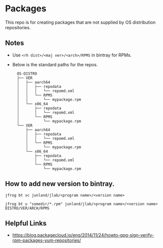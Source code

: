 # Packages

This repo is for creating packages that are not supplied by OS distribution repositories.

## Notes

* Use `<rh dist>/<maj ver>/<arch>/RPMS` in bintray for RPMs.

* Below is the standard paths for the repos.
  ```
    OS-DISTRO
    ├── VER
    │   ├── aarch64
    │   │   ├── repodata
    │   │   │   └── repomd.xml
    │   │   └── RPMS
    │   │       └── mypackage.rpm
    │   └── x86_64
    │       ├── repodata
    │       │   └── repomd.xml
    │       └── RPMS
    │           └── mypackage.rpm
    └── VER
        ├── aarch64
        │   ├── repodata
        │   │   └── repomd.xml
        │   └── RPMS
        │       └── mypackage.rpm
        └── x86_64
            ├── repodata
            │   └── repomd.xml
            └── RPMS
                └── mypackage.rpm
  ```

## How to add new version to bintray.

```
jfrog bt vc junland/jlab/<program name>/<version name>
```

```
jfrog bt u "somedir/*.rpm" junland/jlab/<program name>/<version name> DISTRO/VER/ARCH/RPMS
```

## Helpful Links

* https://blog.packagecloud.io/eng/2014/11/24/howto-gpg-sign-verify-rpm-packages-yum-repositories/

